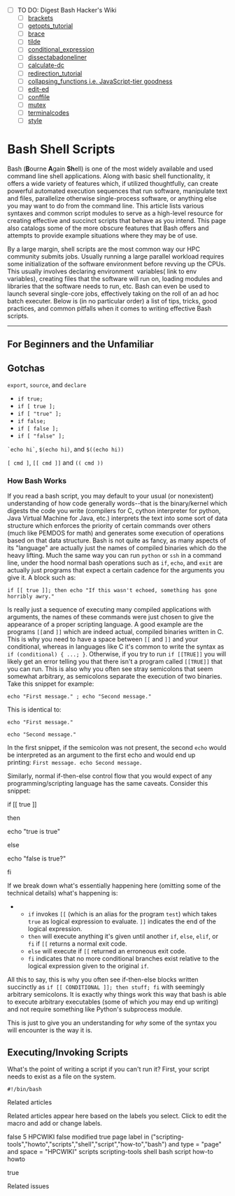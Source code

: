 
  * [ ] TO DO: Digest Bash Hacker's Wiki
    * [ ] [brackets](https://dev.to/rpalo/bash-brackets-quick-reference-4eh6)
    * [ ] [getopts_tutorial](http://wiki.bash-hackers.org/howto/getopts_tutorial)
    * [ ] [brace](http://wiki.bash-hackers.org/syntax/expansion/brace)
    * [ ] [tilde](http://wiki.bash-hackers.org/syntax/expansion/tilde)
    * [ ] [conditional_expression](http://wiki.bash-hackers.org/syntax/ccmd/conditional_expression)
    * [ ] [dissectabadoneliner](http://wiki.bash-hackers.org/howto/dissectabadoneliner)
    * [ ] [calculate-dc](http://wiki.bash-hackers.org/howto/calculate-dc)
    * [ ] [redirection_tutorial](http://wiki.bash-hackers.org/howto/redirection_tutorial)
    * [ ] [collapsing_functions i.e. JavaScript-tier goodness](http://wiki.bash-hackers.org/howto/collapsing_functions)
    * [ ] [edit-ed](http://wiki.bash-hackers.org/howto/edit-ed)
    * [ ] [conffile](http://wiki.bash-hackers.org/howto/conffile)
    * [ ] [mutex](http://wiki.bash-hackers.org/howto/mutex)
    * [ ] [terminalcodes](http://wiki.bash-hackers.org/scripting/terminalcodes)
    * [ ] [style](http://wiki.bash-hackers.org/scripting/style)

# Bash Shell Scripts
Bash (**B**ourne **A**gain **Sh**ell) is one of the most widely available and used command line shell applications. Along with basic shell functionality, it offers a wide variety of features which, if utilized thoughtfully, can create powerful automated execution sequences that run software, manipulate text and files, parallelize otherwise single-process software, or anything else you may want to do from the command line. This article lists various syntaxes and common script modules to serve as a high-level resource for creating effective and succinct scripts that behave as you intend. This page also catalogs some of the more obscure features that Bash offers and attempts to provide example situations where they may be of use.

By a large margin, shell scripts are the most common way our HPC community submits jobs. Usually running a large parallel workload requires some initialization of the software environment before revving up the CPUs. This usually involves declaring environment  variables(  link to env variables), creating files that the software will run on, loading modules and libraries that the software needs to run, etc. Bash can even be used to launch several single-core jobs, effectively taking on the roll of an ad hoc batch executer. Below is (in no particular order) a list of tips, tricks, good practices, and common pitfalls when it comes to writing effective Bash scripts.

  

* * *

## For Beginners and the Unfamiliar

## Gotchas

`export`, `source`, and `declare`

* `if true;`
* `if [ true ];`
* `if [ "true" ];`
* `if false;`
* `if [ false ];`
* `if [ "false" ];`

`` `echo hi` ``, `$(echo hi)`, and `$((echo hi))`

`[ cmd ]`, `[[ cmd ]]` and `(( cmd ))`

### How Bash Works

If you read a bash script, you may default to your usual (or nonexistent) understanding of how code generally words--that is the binary/kernel which digests the code you write (compilers for C, cython interpreter for python, Java Virtual Machine for Java, etc.) interprets the text into some sort of data structure which enforces the priority of certain commands over others (much like PEMDOS for math) and generates some execution of operations based on that data structure. Bash is not quite as fancy, as many aspects of its "language" are actually just the names of compiled binaries which do the heavy lifting. Much the same way you can run `python` or `ssh` in a command line, under the hood normal bash operations such as `if`, `echo`, and `exit` are actually just programs that expect a certain cadence for the arguments you give it. A block such as:

`if [[ true ]]; then echo "If this wasn't echoed, something has gone horribly awry."`

Is really just a sequence of executing many compiled applications with arguments, the names of these commands were just chosen to give the appearance of a proper scripting language. A good example are the programs `[[`and `]]` which are indeed actual, compiled binaries written in C. This is why you need to have a space between `[[` and `]]` and your conditional, whereas in languages like C it's common to write the syntax as `if (conditional) { ...; }`. Otherwise, if you try to run `if [[TRUE]]` you will likely get an error telling you that there isn't a program called `[[TRUE]]` that you can run. This is also why you often see stray semicolons that seem somewhat arbitrary, as semicolons separate the execution of two binaries. Take this snippet for example:

`echo "First message." ; echo "Second message."`

This is identical to:

`echo "First message."`

`echo "Second message."`

In the first snippet, if the semicolon was not present, the second `echo` would be interpreted as an argument to the first echo and would end up printing: `First message. echo Second message.`

Similarly, normal if-then-else control flow that you would expect of any programming/scripting language has the same caveats. Consider this snippet:

  

  

if \[\[ true \]\]

then

echo "true is true"

else

echo "false is true?"

fi

  

If we break down what's essentially happening here (omitting some of the technical details) what's happening is:

*   *   `if` invokes `[[` (which is an alias for the program `test`) which takes `true` as logical expression to evaluate. `]]` indicates the end of the logical expression.
    *   `then` will execute anything it's given until another `if`, `else`, `elif`, or `fi` if `[[` returns a normal exit code.
    *   `else` will execute if `[[` returned an erroneous exit code.
    *   `fi` indicates that no more conditional branches exist relative to the logical expression given to the original `if`.

All this to say, this is why you often see if-then-else blocks written succinctly as `if [[ CONDITIONAL ]]; then stuff; fi` with seemingly arbitrary semicolons. It is exactly why things work this way that bash is able to execute arbitrary executables (some of which _you_ may end up writing) and not require something like Python's subprocess module.

This is just to give you an understanding for _why_ some of the syntax you will encounter is the way it is.

  

Executing/Invoking Scripts
--------------------------

What's the point of writing a script if you can't run it? First, your script needs to exist as a file on the system.

`#!/bin/bash`

  

  

  

Related articles

Related articles appear here based on the labels you select. Click to edit the macro and add or change labels.

false 5 HPCWIKI false modified true page label in ("scripting-tools","howto","scripts","shell","script","how-to","bash") and type = "page" and space = "HPCWIKI" scripts scripting-tools shell bash script how-to howto

  

true

  

Related issues